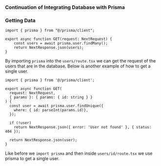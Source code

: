 ### Continuation of Integrating Database with Prisma

### Getting Data
```
import { prisma } from "@/prisma/client";

export async function GET(request: NextRequest) {
    const users = await prisma.user.findMany();
    return NextResponse.json(users);
}
```
By importing `prisma` into the `users/route.tsx` we can get the request of the users that are in the database. Below is another example of how to get a single user.
```
import { prisma } from '@/prisma/client';

export async function GET(
  request: NextRequest,
  { params }: { params: { id: string } }
) {
  const user = await prisma.user.findUnique({
    where: { id: parseInt(params.id)},
  });

  if (!user)
    return NextResponse.json({ error: 'User not found' }, { status: 404 });

  return NextResponse.json(user);
}
```
Like before we `import prisma` and then inside `users/id/route.tsx` we use prisma to get a single user.

